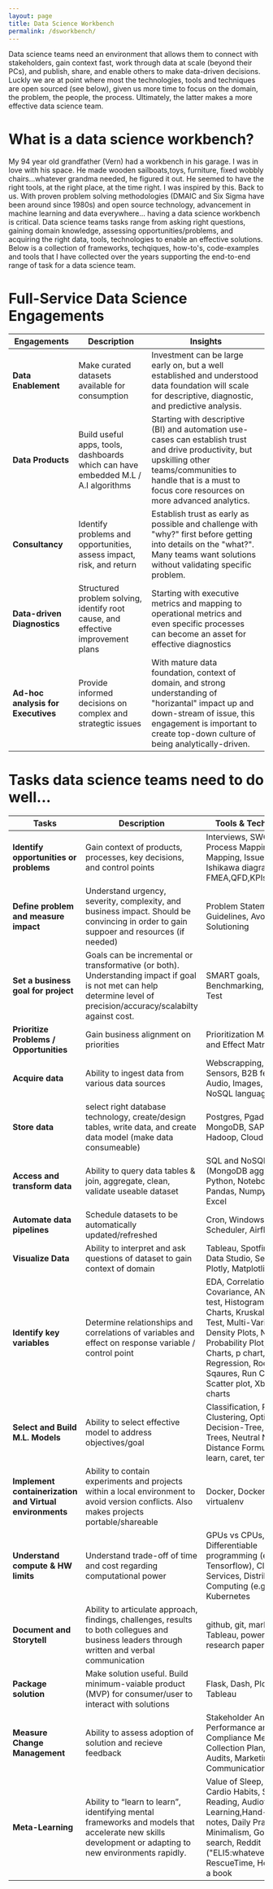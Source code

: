 ```yaml
---
layout: page
title: Data Science Workbench
permalink: /dsworkbench/
---
```


Data science teams need an environment that allows them to connect with stakeholders, gain context fast, work through data at scale (beyond their PCs), and publish, share, and enable others to make data-driven decisions. Luckly we are at point where most the technologies, tools and techniques are open sourced (see below), given us more time to focus on the domain, the problem, the people, the process. Ultimately, the latter makes a more effective data science team. 

# What is a data science workbench?
My 94 year old grandfather (Vern) had a workbench in his garage. I was in love with his space. He made wooden sailboats,toys, furniture, fixed wobbly chairs...whatever grandma needed, he figured it out. He seemed to have the right tools, at the right place, at the time right. I was inspired by this. Back to us. With proven problem solving methodologies (DMAIC and Six Sigma have been around since 1980s) and open source technology, advancement in machine learning and data everywhere... having a data science workbench is critical. Data science teams tasks range from asking right questions, gaining domain knowledge, assessing opportunities/problems, and acquiring the right data, tools, technologies to enable an effective solutions. Below is a collection of frameworks, techqiques, how-to's, code-examples and tools that I have collected over the years supporting the end-to-end range of task for a data science team.

# Full-Service Data Science Engagements

**Engagements** | **Description** |**Insights**
---|---|---
 **Data Enablement**    | Make curated datasets available for consumption| Investment can be large early on, but a well established and understood data foundation will scale for descriptive, diagnostic, and predictive analysis.|
 **Data Products**    | Build useful apps, tools, dashboards which can have embedded M.L / A.I algorithms | Starting with descriptive (BI) and automation use-cases can establish trust and drive productivity, but upskilling other teams/communities to handle that is a must to focus core resources on more advanced analytics.|
 **Consultancy**    | Identify problems and opportunities, assess impact, risk, and return | Establish trust as early as possible and challenge with "why?" first before getting into details on the "what?". Many teams want solutions without validating specific problem.|
 **Data-driven Diagnostics**    | Structured problem solving, identify root cause, and effective improvement plans|Starting with executive metrics and mapping to operational metrics and even specific processes can become an asset for effective diagnostics|
 **Ad-hoc analysis for Executives**    |Provide informed decisions on complex and strategtic issues| With mature data foundation, context of domain, and strong understanding of "horizantal" impact up and down-stream of issue, this engagement is important to create top-down culture of being analytically-driven.

# Tasks data science teams need to do well...

**Tasks**|Description|Tools & Technologies
---|---|---
**Identify opportunities or problems**    |   Gain context of products, processes, key decisions, and control points| Interviews, SWOT, SIPOC, Process Mapping, Affinity Mapping, Issue Trees, Ishikawa diagram, FMEA,QFD,KPIs        |
**Define problem and measure impact**    | Understand urgency, severity, complexity, and business impact. Should be convincing in order to gain suppoer and resources (if needed)           |   Problem Statement Guidelines, Avoid Solutioning      |
**Set a business goal for project**   |  Goals can be incremental or transformative (or both). Understanding impact if goal is not met can help determine level of precision/accuracy/scalabilty against cost. |   SMART goals, Benchmarking, Normality Test |
**Prioritize Problems / Opportunities**   |  Gain business alignment on priorities |   Prioritization Matrix, Cause and Effect Matrix     |
**Acquire data**   |   Ability to ingest data from various data sources| Webscrapping, APIs, Sensors, B2B feeds, Audio, Images, SQL and NoSQL languages |
**Store data**  | select right database technology, create/design tables, write data, and create data model (make data consumeable) | Postgres, Pgadmin4, MongoDB, SAP Hana, Hadoop, Cloud Storage|
**Access and transform data**   | Ability to query data tables & join, aggregate, clean, validate useable dataset| SQL and NoSQL (MongoDB aggregation), Python, Notebooks, Pandas, Numpy, Loops, Excel    |
**Automate data pipelines**   | Schedule datasets to be automatically updated/refreshed | Cron, Windows Task Scheduler, Airflow     |
**Visualize Data**   | Ability to interpret and ask questions of dataset to gain context of domain    |   Tableau, Spotfire, Google Data Studio, Seaborn, Plotly, Matplotlib   |
**Identify key variables**   | Determine relationships and correlations of variables and effect on response variable / control point          | EDA, Correlation Matrix, Covariance, ANOVA, t-test, Histograms, I-MR Charts, Kruskal-Wallis Test, Multi-Vari Chart, Density Plots, Normal Probability Plot, Pareto Charts, p chart, Regression, Root Sum of Sqaures, Run Chart, Scatter plot, Xbar-R charts        |
**Select and Build M.L. Models**   | Ability to select effective model to address objectives/goal           | Classification, Regression, Clustering, Optimization, Decision-Tree, Bayesian Trees, Neutral Nets, Distance Formulas, scikit-learn, caret, tensorflow      |
**Implement containerization and Virtual environments**   | Ability to contain experiments and projects within a local environment to avoid version conflicts. Also makes projects portable/shareable       |   Docker, DockerHub, virtualenv |
**Understand compute & HW limits**   | Understand trade-off of time and cost regarding computational power  | GPUs vs CPUs, Differentiable programming (e.g Tensorflow), Cloud Services, Distributed Computing (e.g Dask), Kubernetes     |
**Document and Storytell**  | Ability to articulate approach, findings, challenges, results to both collegues and business leaders through written and verbal communication  | github, git, markdown, Tableau, powerpoint, research paper template |
**Package solution** | Make solution useful. Build minimum-vaiable product (MVP) for consumer/user to interact with solutions          |  Flask, Dash, Ploty, RShiny, Tableau |
**Measure Change Management**   | Ability to assess adoption of solution and recieve feedback | Stakeholder Analysis, Performance and Compliance Metrics, Data Collection Plan, Surveys, Audits, Marketing and Communication Plan  |
**Meta-Learning**   | Ability to “learn to learn”, identifying mental frameworks and models that accelerate new skills development or adapting to new environments rapidly.| Value of Sleep, Diet, Cardio Habits, Speed Reading, Audiotory Learning,Hand-written notes, Daily Practice, Minimalism, Google search, Reddit ("ELI5:whateveryouwant"), RescueTime, How to read a book|

